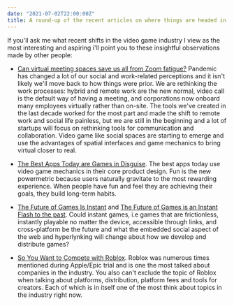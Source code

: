 ```yaml
---
date: "2021-07-02T22:00:00Z"
title: A round-up of the recent articles on where things are headed in video game space
---
```


If you'll ask me what recent shifts in the video game industry I view as the most interesting and aspiring i'll point you to these insightful observations made by other people:

- [Can virtual meeting spaces save us all from Zoom fatigue?](https://www.theguardian.com/technology/2021/may/08/work-can-virtual-meeting-spaces-save-us-all-from-zoom-fatigue) Pandemic has changed a lot of our social and work-related perceptions and it isn't likely we'll move back to how things were prior. We are rethinking the work processes: hybrid and remote work are the new normal, video call is the default way of having a meeting, and corporations now onboard many employees virtually rather than on-site. The tools we've created in the last decade worked for the most part and made the shift to remote work and social life painless, but we are still in the beginning and a lot of startups will focus on rethinking tools for communication and collaboration. Video game like social spaces are starting to emerge and use the advantages of spatial interfaces and game mechanics to bring  virtual closer to real.

- [The Best Apps Today are 
Games in Disguise](https://www.jonlai.co/game-like). The best apps today use video game mechanics in their core product design. Fun is the new powermetric because users naturally gravitate to the most rewarding experience. When people have fun and feel they are achieving their goals, they build long-term habits. 

- [The Future of Games Is Instant](https://future.a16z.com/instant-games/) and [The Future of Games is an Instant Flash to the past](https://www.fortressofdoors.com/the-future-of-games-is-an-instant-flash-to-the-past/). Could instant games, i.e games that are frictionless, instantly playable no matter the device, accessible through links, and cross-platform be the future and what the embedded social aspect of the web and hyperlynking will change about how we develop and distribute games?

- [So You Want to Compete with Roblox](https://www.fortressofdoors.com/so-you-want-to-compete-with-roblox/). Roblox was numerous times mentioned during Apple/Epic trial and is one the most talked about companies in the industry. You also can't exclude the topic of Roblox when talking about platforms, distribution, platform fees and tools for creators. Each of which is in itself one of the most think about topics in the industry right now.